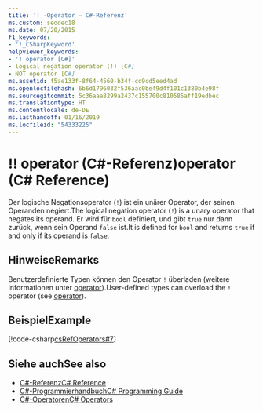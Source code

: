 ```yaml
---
title: '! -Operator – C#-Referenz'
ms.custom: seodec18
ms.date: 07/20/2015
f1_keywords:
- '!_CSharpKeyword'
helpviewer_keywords:
- '! operator [C#]'
- logical negation operator (!) [C#]
- NOT operator [C#]
ms.assetid: f5ae133f-8f64-4560-b34f-cd9cd5eed4ad
ms.openlocfilehash: 6b6d1796032f536aac0be49d4f101c1380b4e98f
ms.sourcegitcommit: 5c36aaa8299a2437c155700c810585aff19edbec
ms.translationtype: HT
ms.contentlocale: de-DE
ms.lasthandoff: 01/16/2019
ms.locfileid: "54333225"
---
```

# <a name="-operator-c-reference"></a><span data-ttu-id="39d17-103">!</span><span class="sxs-lookup"><span data-stu-id="39d17-103">!</span></span> <span data-ttu-id="39d17-104">operator (C#-Referenz)</span><span class="sxs-lookup"><span data-stu-id="39d17-104">operator (C# Reference)</span></span>

<span data-ttu-id="39d17-105">Der logische Negationsoperator (`!`) ist ein unärer Operator, der seinen Operanden negiert.</span><span class="sxs-lookup"><span data-stu-id="39d17-105">The logical negation operator (`!`) is a unary operator that negates its operand.</span></span> <span data-ttu-id="39d17-106">Er wird für `bool` definiert, und gibt `true` nur dann zurück, wenn sein Operand `false` ist.</span><span class="sxs-lookup"><span data-stu-id="39d17-106">It is defined for `bool` and returns `true` if and only if its operand is `false`.</span></span>

## <a name="remarks"></a><span data-ttu-id="39d17-107">Hinweise</span><span class="sxs-lookup"><span data-stu-id="39d17-107">Remarks</span></span>

<span data-ttu-id="39d17-108">Benutzerdefinierte Typen können den Operator `!` überladen (weitere Informationen unter [operator](../keywords/operator.md)).</span><span class="sxs-lookup"><span data-stu-id="39d17-108">User-defined types can overload the `!` operator (see [operator](../keywords/operator.md)).</span></span>

## <a name="example"></a><span data-ttu-id="39d17-109">Beispiel</span><span class="sxs-lookup"><span data-stu-id="39d17-109">Example</span></span>

[!code-csharp[csRefOperators#7](~/samples/snippets/csharp/VS_Snippets_VBCSharp/csrefOperators/CS/csrefOperators.cs#7)]

## <a name="see-also"></a><span data-ttu-id="39d17-110">Siehe auch</span><span class="sxs-lookup"><span data-stu-id="39d17-110">See also</span></span>

- [<span data-ttu-id="39d17-111">C#-Referenz</span><span class="sxs-lookup"><span data-stu-id="39d17-111">C# Reference</span></span>](../index.md)
- [<span data-ttu-id="39d17-112">C#-Programmierhandbuch</span><span class="sxs-lookup"><span data-stu-id="39d17-112">C# Programming Guide</span></span>](../../programming-guide/index.md)
- [<span data-ttu-id="39d17-113">C#-Operatoren</span><span class="sxs-lookup"><span data-stu-id="39d17-113">C# Operators</span></span>](index.md)